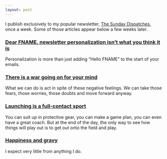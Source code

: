 ```yaml
---
layout: post
---
```


I publish exclusively to my popular newsletter, [The Sunday Dispatches,](/) once a week. Some of those articles appear below a few weeks later.

### [Dear FNAME, newsletter personalization isn’t what you think it is](/)

Personalization is more than just adding “Hello FNAME” to the start of your emails.

### [There is a war going on for your mind](/)

What we can do is act in spite of these negative feelings. We can take those fears, those worries, those doubts and move forward anyway.

### [Launching is a full-contact sport](/)

You can suit up in protective gear, you can make a game plan, you can even have a great coach. But at the end of the day, the only way to see how things will play out is to get out onto the field and play.

### [Happiness and gravy](/)

I expect very little from anything I do.

